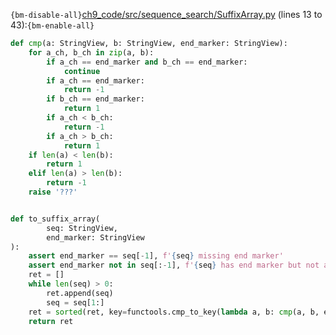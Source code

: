 `{bm-disable-all}`[ch9_code/src/sequence_search/SuffixArray.py](ch9_code/src/sequence_search/SuffixArray.py) (lines 13 to 43):`{bm-enable-all}`

```python
def cmp(a: StringView, b: StringView, end_marker: StringView):
    for a_ch, b_ch in zip(a, b):
        if a_ch == end_marker and b_ch == end_marker:
            continue
        if a_ch == end_marker:
            return -1
        if b_ch == end_marker:
            return 1
        if a_ch < b_ch:
            return -1
        if a_ch > b_ch:
            return 1
    if len(a) < len(b):
        return 1
    elif len(a) > len(b):
        return -1
    raise '???'


def to_suffix_array(
        seq: StringView,
        end_marker: StringView
):
    assert end_marker == seq[-1], f'{seq} missing end marker'
    assert end_marker not in seq[:-1], f'{seq} has end marker but not at the end'
    ret = []
    while len(seq) > 0:
        ret.append(seq)
        seq = seq[1:]
    ret = sorted(ret, key=functools.cmp_to_key(lambda a, b: cmp(a, b, end_marker)))
    return ret
```
